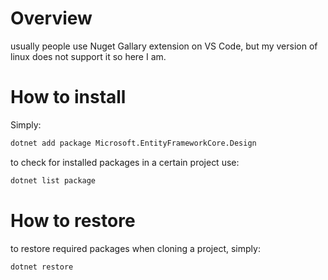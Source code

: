# Overview
usually people use Nuget Gallary extension on VS Code, but my version of linux does not support it so here I am.

# How to install
Simply: 
```bash
dotnet add package Microsoft.EntityFrameworkCore.Design
```

to check for installed packages in a certain project use:
```bash
dotnet list package
```
# How to restore

to restore required packages when cloning a project, simply:
```
dotnet restore
```